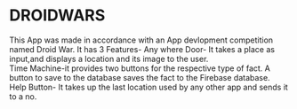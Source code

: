 # DROIDWARS
This App was made in accordance with an App devlopment competition named Droid War.
It  has 3 Features-
Any where Door- It takes a place as input,and displays a location and its
image to the user.    
Time Machine-it provides two buttons for the respective type of fact.
A button to save to the database saves the fact to the Firebase
database.     
Help Button- It takes up the last location used by any other app and
sends it to a no.
